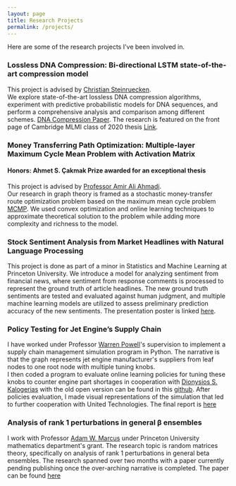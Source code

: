 ```yaml
---
layout: page
title: Research Projects
permalink: /projects/
---
```


Here are some of the research projects I've been involved in.

### Lossless DNA Compression: Bi-directional LSTM state-of-the-art compression model 

This project is advised by [Christian Steinruecken](https://q4.github.io/).  
We explore state-of-the-art lossless DNA compression algorithms,
experiment with predictive probabilistic models for DNA sequences, and perform a
comprehensive analysis and comparison among different schemes. [DNA Compression Paper](https://www.mlmi.eng.cam.ac.uk/files/2019-2020_dissertations/lossless_dna_compression.pdf). The research is featured on the front page of Cambridge MLMI class of 2020 thesis [Link](https://www.mlmi.eng.cam.ac.uk/course-highlights/2019-2020).

### Money Transferring Path Optimization: Multiple-layer Maximum Cycle Mean Problem with Activation Matrix  

#### Honors: Ahmet S. Çakmak Prize awarded for an exceptional thesis
This project is advised by [Professor Amir Ali Ahmadi](http://aaa.princeton.edu/).  
Our research in graph theory is framed as a stochastic money-transfer route
optimization problem based on the maximum mean cycle problem [MCMP](http://web.mit.edu/~a_a_a/Public/Publications/AAA_PP_CDC2012.pdf). We used convex optimization and online learning techniques to approximate theoretical solution to the problem while adding more complexity and richness to the model.  

### Stock Sentiment Analysis from Market Headlines with Natural Language Processing 

This project is done as part of a minor in Statistics and Machine Learning at Princeton University. 
We introduce a model for analyzing sentiment from financial news, where sentiment from response comments is processed to represent the ground truth of article headlines. The new ground truth sentiments are tested and evaluated against human judgment, and multiple machine learning models are utilized to assess preliminary prediction accuracy of the new sentiments. The presentation poster is linked [here](https://docs.google.com/presentation/d/1ZpGntCi64qHDTJY9un3qVdOmTrI3peva/edit?usp=sharing&ouid=113070174757616690380&rtpof=true&sd=true).

### Policy Testing for Jet Engine’s Supply Chain 

I have worked under Professor [Warren Powell](http://castlelab.princeton.edu/)'s supervision to implement a supply chain
management simulation program in Python. The narrative is that the graph represents jet engine manufacturer's
suppliers from leaf nodes to one root node with multiple tuning knobs.  
I then coded a program to evaluate online learning policies for tuning these knobs to counter engine part shortages in cooperation with [
Dionysios S. Kalogerias](https://dk9.mycpanel.princeton.edu/wordpress/) with the old open version can be found in this [github](https://github.com/dkalogerias/SupplyChain_Public). After policies evaluation, I made visual representations of the simulation that led to further cooperation with United Technologies. The final report is [here]({{site.url}}/pdfs/supply_chain-final-report.pdf)  

### Analysis of rank 1 perturbations in general β ensembles

I work with Professor [Adam W. Marcus](https://web.math.princeton.edu/~amarcus/) under Princeton University mathematics department's
grant. The research topic is random matrices theory, specifically on analysis of rank 1 perturbations in general beta
ensembles. The research spanned over two months with a paper currently pending publishing once the over-arching
narrative is completed. The paper can be found [here](https://web.math.princeton.edu/~amarcus/papers/beta.pdf)


